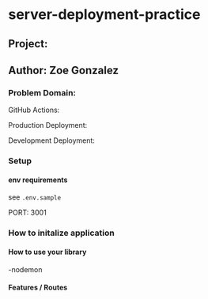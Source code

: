 # server-deployment-practice

## Project: 

## Author: Zoe Gonzalez

### Problem Domain:

GitHub Actions:

Production Deployment:

Development Deployment:

### Setup

#### env requirements

see `.env.sample`

PORT: 3001 

### How to initalize application

#### How to use your library

-nodemon

#### Features / Routes



